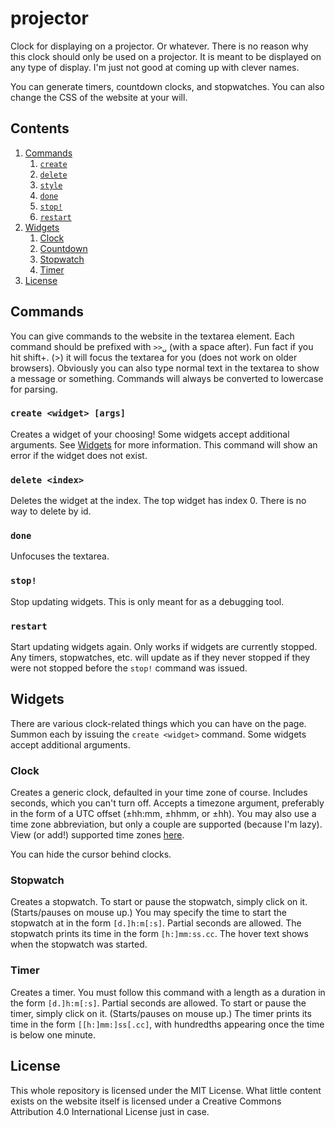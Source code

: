 # projector
Clock for displaying on a projector. Or whatever. There is no reason why this clock should only be used on a projector. It is meant to be displayed on any type of display. I'm just not good at coming up with clever names.

You can generate timers, countdown clocks, and stopwatches. You can also change the CSS of the website at your will.

## Contents

1. [Commands](#commands)
    1. [`create`](#create)
    2. [`delete`](#delete)
    3. [`style`](#style)
    4. [`done`](#done)
    5. [`stop!`](#stop)
    6. [`restart`](#restart)
2. [Widgets](#widgets)
    1. [Clock](#clock)
    2. [Countdown](#countdown)
    3. [Stopwatch](#stopwatch)
    4. [Timer](#timer)
3. [License](#license)

## Commands
You can give commands to the website in the textarea element. Each command should be prefixed with `>>␣` (with a space after). Fun fact if you hit shift+. (>) it will focus the textarea for you (does not work on older browsers). Obviously you can also type normal text in the textarea to show a message or something. Commands will always be converted to lowercase for parsing.

### `create <widget> [args]`
Creates a widget of your choosing! Some widgets accept additional arguments. See [Widgets](#widgets) for more information. This command will show an error if the widget does not exist.

### `delete <index>`
Deletes the widget at the index. The top widget has index 0. There is no way to delete by id.

### `done`
Unfocuses the textarea.

### `stop!`
Stop updating widgets. This is only meant for as a debugging tool.

### `restart`
Start updating widgets again. Only works if widgets are currently stopped. Any timers, stopwatches, etc. will update as if they never stopped if they were not stopped before the `stop!` command was issued.

## Widgets
There are various clock-related things which you can have on the page. Summon each by issuing the `create <widget>` command. Some widgets accept additional arguments.

### Clock
Creates a generic clock, defaulted in your time zone of course. Includes seconds, which you can't turn off. Accepts a timezone argument, preferably in the form of a UTC offset (±hh:mm, ±hhmm, or ±hh). You may also use a time zone abbreviation, but only a couple are supported (because I'm lazy). View (or add!) supported time zones [here](assets/tzAbbrs.js).

You can hide the cursor behind clocks.

### Stopwatch
Creates a stopwatch. To start or pause the stopwatch, simply click on it. (Starts/pauses on mouse up.) You may specify the time to start the stopwatch at in the form `[d.]h:m[:s]`. Partial seconds are allowed. The stopwatch prints its time in the form `[h:]mm:ss.cc`. The hover text shows when the stopwatch was started.

### Timer
Creates a timer. You must follow this command with a length as a duration in the form `[d.]h:m[:s]`. Partial seconds are allowed. To start or pause the timer, simply click on it. (Starts/pauses on mouse up.) The timer prints its time in the form `[[h:]mm:]ss[.cc]`, with hundredths appearing once the time is below one minute.

## License
This whole repository is licensed under the MIT License. What little content exists on the website itself is licensed under a Creative Commons Attribution 4.0 International License just in case.
